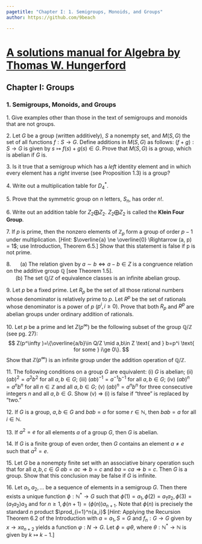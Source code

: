 ```yaml
---
pagetitle: "Chapter I: 1. Semigroups, Monoids, and Groups"
author: https://github.com/9beach

---
```


# [A solutions manual for Algebra by Thomas W. Hungerford](README.md)
## Chapter I: Groups
### 1. Semigroups, Monoids, and Groups


1\. Give examples other than those in the text of semigroups and monoids
that are not groups.

2\. Let $G$ be a group (written additively), $S$ a nonempty set, and $M (S,
G)$ the set of all functions $f : S \to G$. Define additions in $M (S, G)$ as
follows: $(f + g) : S \to G$ is given by $s \mapsto f(s)+g(s) \in G$. Prove that
$M(S, G)$ is a group, which is abelian if $G$ is.

3\. Is it true that a semigroup which has a _left_ identity element and in
which every element has a _right_ inverse (see Proposition 1.3) is a group?

4\. Write out a multiplication table for $D_4^\ast$.

5\. Prove that the symmetric group on $n$ letters, $S_n$, has order $n!$.

6\. Write out an addition table for $Z_2\bigoplus Z_2$. $Z_2\bigoplus Z_2$
is called the **Klein Four Group**.

7\. If $p$ is prime, then the nonzero elements of $\mathbb{Z}_p$ form a
group of order $p - 1$ under multiplication. [_Hint:_ $\overline{a} \ne
\overline{0} \Rightarrow (a, p) = 1$; use Introduction, Theorem 6.5.] Show
that this statement is false if p is not prime.

8\.&nbsp;&nbsp;$\quad$(a) The relation given by $a \sim b \Leftrightarrow a-b \in Z$ is a congruence
relation on the additive group $\mathbb{Q}$ [see Theorem 1.5].
\
&nbsp;&nbsp;$\quad$(b) The set $\mathbb{Q}/\mathbb{Z}$ of equivalence classes is
an infinite abelian group.

9\. Let $p$ be a fixed prime. Let $R_p$ be the set of all those rational
numbers whose denominator is relatively prime to $p$. Let $R^p$ be the set of
rationals whose denominator is a power of $p$ ($p^i,i \ge 0$). Prove that both
$R_p$ and $R^p$ are abelian groups under ordinary addition of rationals.

10\. Let $p$ be a prime and let $Z(p^\infty )$ be the following subset of the
group $\mathbb{Q}/\mathbb{Z}$ (see pg. 27):
$$
Z(p^\infty )=\{\overline{a/b}\in Q/Z \mid a,b\in Z \text{ and } b=p^i \text{ for some }
i\ge 0\}.
$$
Show that $\mathbb{Z}(p^\infty )$ is an infinite group under the addition operation
of $\mathbb{Q}/\mathbb{Z}$.

11\. The following conditions on a group $G$ are equivalent: (i) $G$ is
abelian; (ii) $(ab)^2 = a^2b^2$ for all $a,b \in G$; (iii) $(ab)^{-1}
= a^{-1}b^{-1}$ for all $a,b \in G$; (iv) $(ab)^n = a^nb^n$ for all $n \in
\mathbb{Z}$ and all $a,b \in G$; (v) $(ab)^n = a^nb^n$ for three consecutive
integers $n$ and
all $a, b \in G$. Show (v) $\Rightarrow$ (i) is false if “three” is replaced
by “two.”

12\. If $G$ is a group, $a,b\in G$ and $bab=a$ for some $r\in \mathbb{N}$, then
$bab =a$ for all $i \in \mathbb{N}$.

13\. If $a^2 = e$ for all elements $a$ of a group $G$, then $G$ is abelian.

14\. If $G$ is a finite group of even order, then $G$ contains an element
$a \ne e$ such that $a^2 = e$.

15\. Let $G$ be a nonempty finite set with an associative binary operation
such that for all $a,b,c\in G\text{ } ab=ac\Rightarrow b=c \text{ and }
ba=ca\Rightarrow b=c$. Then $G$ is a group. Show that this conclusion may be
false if $G$ is infinite.

16\. Let $a_1, a_2,...$ be a sequence of elements in a semigroup $G$. Then
there exists a unique function $\phi : \mathbb{N}^* \to G$ such that $\phi (1) =
a_1, \phi (2) = a_1a_2,\phi (3) = (a_1a_2)a_3$ and for $n \ge 1, \phi (n+1) =
(\phi (n))a_{n+1}$.
Note that $\phi (n)$ is precisely the standard $n$ product $\prod_{i=1}^n{a_i}$
[_Hint:_ Applying the Recursion Theorem 6.2 of the Introduction with $a=a_1,S=G$ and $f_n :G \to G$ given by $x \to xa_{n+2}$ yields a function
$\varphi :N \to G$. Let $\phi =\varphi \theta$, where $\theta :\mathbb{N}^* \to \mathbb{N}$ is given by
$k \mapsto k-1$.]
